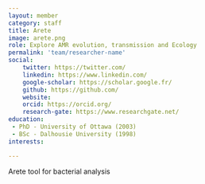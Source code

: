 ```yaml
---
layout: member
category: staff
title: Arete
image: arete.png
role: Explore AMR evolution, transmission and Ecology
permalink: 'team/researcher-name'
social:
    twitter: https://twitter.com/
    linkedin: https://www.linkedin.com/
    google-scholar: https://scholar.google.fr/
    github: https://github.com/
    website:
    orcid: https://orcid.org/
    research-gate: https://www.researchgate.net/
education:
 - PhD - University of Ottawa (2003)
 - BSc - Dalhousie University (1998)
interests:

---
```

Arete tool for bacterial analysis
